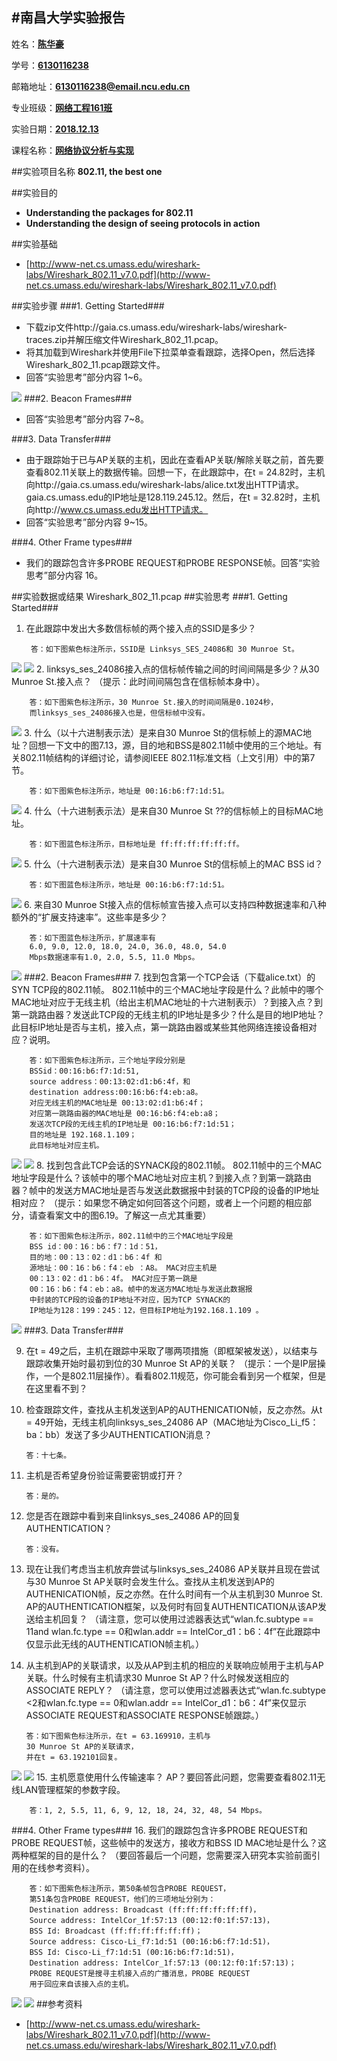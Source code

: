 #南昌大学实验报告
---



姓名：**<u>陈华豪</u>**
	
学号：**<u>6130116238</u>**

邮箱地址：**<u>6130116238@email.ncu.edu.cn</u>**

专业班级：**<u>网络工程161班</u>**

实验日期：**<u>2018.12.13</u>**
    
课程名称：**<u>网络协议分析与实现</u>**
 
##实验项目名称
**802.11, the best one**

##实验目的
- **Understanding the packages for 802.11**
- **Understanding the design of seeing protocols in action** 

##实验基础
- [http://www-net.cs.umass.edu/wireshark-labs/Wireshark_802.11_v7.0.pdf](http://www-net.cs.umass.edu/wireshark-labs/Wireshark_802.11_v7.0.pdf)

##实验步骤
###1. Getting Started###
- 下载zip文件http://gaia.cs.umass.edu/wireshark-labs/wireshark-traces.zip并解压缩文件Wireshark_802_11.pcap。
- 将其加载到Wireshark并使用File下拉菜单查看跟踪，选择Open，然后选择Wireshark_802_11.pcap跟踪文件。
- 回答“实验思考”部分内容 1~6。

![](https://i.imgur.com/EE9KQ1B.png)
###2. Beacon Frames###
- 回答“实验思考”部分内容 7~8。

###3. Data Transfer###
- 由于跟踪始于已与AP关联的主机，因此在查看AP关联/解除关联之前，首先要查看802.11关联上的数据传输。回想一下，在此跟踪中，在t = 24.82时，主机向http://gaia.cs.umass.edu/wireshark-labs/alice.txt发出HTTP请求。 gaia.cs.umass.edu的IP地址是128.119.245.12。然后，在t = 32.82时，主机向http://www.cs.umass.edu发出HTTP请求。
- 回答“实验思考”部分内容 9~15。

###4. Other Frame types###
- 我们的跟踪包含许多PROBE REQUEST和PROBE RESPONSE帧。回答“实验思考”部分内容 16。


##实验数据或结果
Wireshark_802_11.pcap
##实验思考
###1. Getting Started###
1. 在此跟踪中发出大多数信标帧的两个接入点的SSID是多少？

		答：如下图紫色标注所示，SSID是 Linksys_SES_24086和 30 Munroe St。
![](https://i.imgur.com/zSyI0Lx.png)
![](https://i.imgur.com/b7lTtkH.png)
2. linksys_ses_24086接入点的信标帧传输之间的时间间隔是多少？从30 Munroe St.接入点？ （提示：此时间间隔包含在信标帧本身中）。 

		答：如下图紫色标注所示，30 Munroe St.接入的时间间隔是0.1024秒，
		而linksys_ses_24086接入也是，但信标帧中没有。
![](https://i.imgur.com/QxegNYo.png)
3. 什么（以十六进制表示法）是来自30 Munroe St的信标帧上的源MAC地址？回想一下文中的图7.13，源，目的地和BSS是802.11帧中使用的三个地址。有关802.11帧结构的详细讨论，请参阅IEEE 802.11标准文档（上文引用）中的第7节。 

		答：如下图紫色标注所示，地址是 00:16:b6:f7:1d:51。
![](https://i.imgur.com/AsWMng3.png)
4. 什么（十六进制表示法）是来自30 Munroe St ??的信标帧上的目标MAC地址。 

		答：如下图蓝色标注所示，目标地址是 ff:ff:ff:ff:ff:ff。
![](https://i.imgur.com/j5uJEH1.png)
5. 什么（十六进制表示法）是来自30 Munroe St的信标帧上的MAC BSS id？ 

		答：如下图蓝色标注所示，地址是 00:16:b6:f7:1d:51。
![](https://i.imgur.com/Wnjfhf5.png)
6. 来自30 Munroe St接入点的信标帧宣告接入点可以支持四种数据速率和八种额外的“扩展支持速率”。这些率是多少？

		答：如下图蓝色标注所示，扩展速率有
		6.0, 9.0, 12.0, 18.0, 24.0, 36.0, 48.0, 54.0
		Mbps数据速率有1.0, 2.0, 5.5, 11.0 Mbps。
![](https://i.imgur.com/t5t9azb.png)
###2. Beacon Frames###
7. 找到包含第一个TCP会话（下载alice.txt）的SYN TCP段的802.11帧。 802.11帧中的三个MAC地址字段是什么？此帧中的哪个MAC地址对应于无线主机（给出主机MAC地址的十六进制表示）？到接入点？到第一跳路由器？发送此TCP段的无线主机的IP地址是多少？什么是目的地IP地址？此目标IP地址是否与主机，接入点，第一跳路由器或某些其他网络连接设备相对应？说明。

		答：如下图紫色标注所示，三个地址字段分别是
		BSSid：00:16:b6:f7:1d:51, 
		source address：00:13:02:d1:b6:4f，和 
		destination address:00:16:b6:f4:eb:a8。
		对应无线主机的MAC地址是 00:13:02:d1:b6:4f；
		对应第一跳路由器的MAC地址是 00:16:b6:f4:eb:a8；
		发送次TCP段的无线主机的IP地址是 00:16:b6:f7:1d:51；
		目的地址是 192.168.1.109；
		此目标地址对应主机。
![](https://i.imgur.com/YfLTjfo.png)
![](https://i.imgur.com/fQ8rsPc.png)
8. 找到包含此TCP会话的SYNACK段的802.11帧。 802.11帧中的三个MAC地址字段是什么？该帧中的哪个MAC地址对应主机？到接入点？到第一跳路由器？帧中的发送方MAC地址是否与发送此数据报中封装的TCP段的设备的IP地址相对应？ （提示：如果您不确定如何回答这个问题，或者上一个问题的相应部分，请查看案文中的图6.19。了解这一点尤其重要）

		答：如下图紫色标注所示，802.11帧中的三个MAC地址字段是
		BSS id：00：16：b6：f7：1d：51，
		目的地：00：13：02：d1：b6：4f 和
		源地址：00：16：b6：f4：eb ：A8。 MAC对应主机是
		00：13：02：d1：b6：4f。 MAC对应于第一跳是
		00：16：b6：f4：eb：a8。帧中的发送方MAC地址与发送此数据报
		中封装的TCP段的设备的IP地址不对应，因为TCP SYNACK的
		IP地址为128：199：245：12，但目标IP地址为192.168.1.109 。
![](https://i.imgur.com/xyRqrNP.png)
###3. Data Transfer###

9. 在t = 49之后，主机在跟踪中采取了哪两项措施（即框架被发送），以结束与跟踪收集开始时最初到位的30 Munroe St AP的关联？ （提示：一个是IP层操作，一个是802.11层操作）。看看802.11规范，你可能会看到另一个框架，但是在这里看不到？ 

		
10. 检查跟踪文件，查找从主机发送到AP的AUTHENICATION帧，反之亦然。从t = 49开始，无线主机向linksys_ses_24086 AP（MAC地址为Cisco_Li_f5：ba：bb）发送了多少AUTHENTICATION消息？

		答：十七条。
11. 主机是否希望身份验证需要密钥或打开？ 

		答：是的。
12. 您是否在跟踪中看到来自linksys_ses_24086 AP的回复AUTHENTICATION？ 

		答：没有。
13. 现在让我们考虑当主机放弃尝试与linksys_ses_24086 AP关联并且现在尝试与30 Munroe St AP关联时会发生什么。查找从主机发送到AP的AUTHENICATION帧，反之亦然。在什么时间有一个从主机到30 Munroe St. AP的AUTHENTICATION框架，以及何时有回复AUTHENTICATION从该AP发送给主机回复？ （请注意，您可以使用过滤器表达式“wlan.fc.subtype == 11and wlan.fc.type == 0和wlan.addr == IntelCor_d1：b6：4f”在此跟踪中仅显示此无线的AUTHENTICATION帧主机。）

	
14. 从主机到AP的关联请求，以及从AP到主机的相应的关联响应帧用于主机与AP关联。什么时候有主机请求30 Munroe St AP？什么时候发送相应的ASSOCIATE REPLY？ （请注意，您可以使用过滤器表达式“wlan.fc.subtype <2和wlan.fc.type == 0和wlan.addr == IntelCor_d1：b6：4f”来仅显示ASSOCIATE REQUEST和ASSOCIATE RESPONSE帧跟踪。）

		答：如下图紫色标注所示，在t = 63.169910，主机与
		30 Munroe St AP的关联请求，
		并在t = 63.192101回复。
![](https://i.imgur.com/s2Z5s4u.png)
![](https://i.imgur.com/1i5WBes.png)
15. 主机愿意使用什么传输速率？ AP？要回答此问题，您需要查看802.11无线LAN管理框架的参数字段。

		答：1, 2, 5.5, 11, 6, 9, 12, 18, 24, 32, 48, 54 Mbps。
###4. Other Frame types###
16. 我们的跟踪包含许多PROBE REQUEST和PROBE REQUEST帧，这些帧中的发送方，接收方和BSS ID MAC地址是什么？这两种框架的目的是什么？ （要回答最后一个问题，您需要深入研究本实验前面引用的在线参考资料）。

		答：如下图紫色标注所示，第50条帧包含PROBE REQUEST，
		第51条包含PROBE REQUEST，他们的三项地址分别为：
		Destination address: Broadcast (ff:ff:ff:ff:ff:ff)，
		Source address: IntelCor_1f:57:13 (00:12:f0:1f:57:13)，
		BSS Id: Broadcast (ff:ff:ff:ff:ff:ff)；
		Source address: Cisco-Li_f7:1d:51 (00:16:b6:f7:1d:51)，
		BSS Id: Cisco-Li_f7:1d:51 (00:16:b6:f7:1d:51)，
		Destination address: IntelCor_1f:57:13 (00:12:f0:1f:57:13)；
		PROBE REQUEST是搜寻主机接入点的广播消息，PROBE REQUEST
		用于回应来自该接入点的主机。
![](https://i.imgur.com/WbEpB8T.png)
![](https://i.imgur.com/2rTE8jM.png)
##参考资料

- [http://www-net.cs.umass.edu/wireshark-labs/Wireshark_802.11_v7.0.pdf](http://www-net.cs.umass.edu/wireshark-labs/Wireshark_802.11_v7.0.pdf)